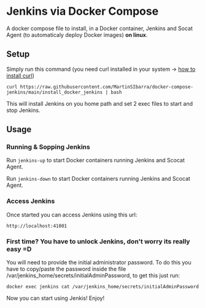 # Jenkins via Docker Compose
A docker compose file to install, in a Docker container, Jenkins and Socat Agent (to automaticaly deploy Docker images) **on linux**.

## Setup
Simply run this command (you need curl installed in your system -> [how to install curl](https://help.ubidots.com/en/articles/2165289-learn-how-to-install-run-curl-on-windows-macosx-linux))
```
curl https://raw.githubusercontent.com/MartinSIbarra/docker-compose-jenkins/main/install_docker_jenkins | bash
```
This will install Jenkins on you home path and set 2 exec files to start and stop Jenkins.

## Usage

### Running & Sopping Jenkins
Run `jenkins-up` to start Docker containers running Jenkins and Scocat Agent.

Run `jenkins-down` to start Docker containers running Jenkins and Scocat Agent.

### Access Jenkins
Once started you can access Jenkins using this url:
```
http://localhost:41001
```

### First time? You have to unlock Jenkins, don't worry its really easy =D
You will need to provide the initial administrator password. To do this you have to copy/paste the password inside the file /var/jenkins_home/secrets/initialAdminPassword, to get this just run:
```
docker exec jenkins cat /var/jenkins_home/secrets/initialAdminPassword
```
Now you can start using Jenkis! Enjoy!
